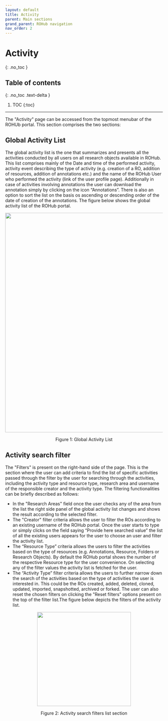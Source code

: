 ```yaml
---
layout: default
title: Activity
parent: Main sections
grand_parent: ROHub navigation
nav_order: 2
---
```

# Activity
{: .no_toc }
## Table of contents
{: .no_toc .text-delta }

1. TOC
{:toc}

---

The "Activity" page  can be accessed from the topmost menubar of the ROHUb portal. This section comprises the two sections:
## Global Activity List
The global activity list is the one that summarizes and presents all the activities conducted by all users on all research objects available in ROHub. This list comprises mainly of the Date and time of the performed activity, activity event describing the type of activity (e.g. creation of a RO, addition of resources, addition of annotations etc.) and the name of the ROHub User who performed the activity (link of the user profile page). Additionally in case of activities involving annotations the user can download the annotation simply by clicking on the icon “Annotations”. There is also an option to sort the list on the basis os ascending or descending order of the date of creation of the annotations. The figure below shows the global activity list of the ROHub portal.

<p align="center"> <img src="https://box.psnc.pl/f/c534ba3463/?raw=1" width="700"> </p>
<div align="center"> Figure 1: Global Activity List </div>

## Activity search filter
The "Filters" is present on the right-hand side of the page. This is the section where the user can add criteria to find the list of specific activities passed through the filter by the user for searching through the activities, including the activity type and resource type, research area and username of the responsible creator and the activity type. The filtering functionalities can be briefly described as follows:
* In the "Research Areas" field once the user checks any of the area from the list the right side panel of the global activity list changes and shows the result according to the selected filter.
* The "Creator" filter criteria allows the user to filter the ROs according to an existing username of the ROHub portal. Once the user starts to type or simply clicks on the field saying “Provide here searched value” the list of all the existing users appears for the user to choose an user and filter the activity list.
* The “Resource Type” criteria allows the users to filter the activities based on the type of resources (e.g. Annotations, Resource, Folders or Research Objects). By default the ROHub portal shows the number of the respective Resource type for the user convenience. On selecting any of the filter values the activity list is fetched for the user.
* The “Activity Type” filter criteria allows the users to further narrow down the search of the activities based on the type of activities the user is interested in. This could be the ROs created, added, deleted, cloned, updated, imported, snapshotted, archived or forked.
The user can also reset the chosen filters on clicking the "Reset filters" options present on the top of the filter list.The figure below depicts the filters of the activity list.

<p align="center"> <img src="https://box.psnc.pl/f/9335ecc58f/?raw=1" width="300"> </p>
<div align="center"> Figure 2: Activity search filters list section </div>
